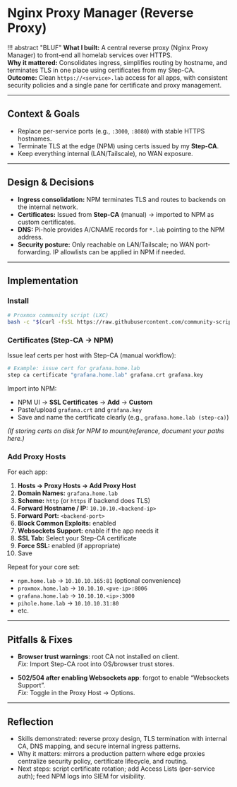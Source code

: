 # Nginx Proxy Manager (Reverse Proxy)

!!! abstract "BLUF"
    **What I built:** A central reverse proxy (Nginx Proxy Manager) to front-end all homelab services over HTTPS.  
    **Why it mattered:** Consolidates ingress, simplifies routing by hostname, and terminates TLS in one place using certificates from my Step-CA.  
    **Outcome:** Clean `https://<service>.lab` access for all apps, with consistent security policies and a single pane for certificate and proxy management.

---

## Context & Goals

- Replace per-service ports (e.g., `:3000`, `:8080`) with stable HTTPS hostnames.
- Terminate TLS at the edge (NPM) using certs issued by my **Step-CA**.
- Keep everything internal (LAN/Tailscale), no WAN exposure.

---

## Design & Decisions

- **Ingress consolidation:** NPM terminates TLS and routes to backends on the internal network.
- **Certificates:** Issued from **Step-CA** (manual) → imported to NPM as custom certificates.
- **DNS:** Pi-hole provides A/CNAME records for `*.lab` pointing to the NPM address.
- **Security posture:** Only reachable on LAN/Tailscale; no WAN port-forwarding. IP allowlists can be applied in NPM if needed.

---

## Implementation

### Install

```bash
# Proxmox community script (LXC)
bash -c "$(curl -fsSL https://raw.githubusercontent.com/community-scripts/ProxmoxVE/main/ct/nginxproxymanager.sh)"
```

### Certificates (Step-CA → NPM)

Issue leaf certs per host with Step-CA (manual workflow):

```bash
# Example: issue cert for grafana.home.lab
step ca certificate "grafana.home.lab" grafana.crt grafana.key
```

Import into NPM:

- NPM UI → **SSL Certificates** → **Add** → **Custom**
- Paste/upload `grafana.crt` and `grafana.key`
- Save and name the certificate clearly (e.g., `grafana.home.lab (step-ca)`)

<!-- PATHS PLACEHOLDER -->
*(If storing certs on disk for NPM to mount/reference, document your paths here.)*

### Add Proxy Hosts

For each app:

1. **Hosts → Proxy Hosts → Add Proxy Host**
2. **Domain Names:** `grafana.home.lab`  
3. **Scheme:** `http` (or `https` if backend does TLS)  
4. **Forward Hostname / IP:** `10.10.10.<backend-ip>`  
5. **Forward Port:** `<backend-port>`  
6. **Block Common Exploits:** enabled  
7. **Websockets Support:** enable if the app needs it  
8. **SSL Tab:** Select your Step-CA certificate  
9. **Force SSL:** enabled (if appropriate)  
10. Save

Repeat for your core set:

- `npm.home.lab` → `10.10.10.165:81` (optional convenience)
- `proxmox.home.lab` → `10.10.10.<pve-ip>:8006`
- `grafana.home.lab` → `10.10.10.<ip>:3000`
- `pihole.home.lab` → `10.10.10.31:80`
- etc.

---

## Pitfalls & Fixes

- **Browser trust warnings**: root CA not installed on client.  
  *Fix:* Import Step-CA root into OS/browser trust stores.

- **502/504 after enabling Websockets app**: forgot to enable “Websockets Support”.  
  *Fix:* Toggle in the Proxy Host → Options.

---

## Reflection

- Skills demonstrated: reverse proxy design, TLS termination with internal CA, DNS mapping, and secure internal ingress patterns.
- Why it matters: mirrors a production pattern where edge proxies centralize security policy, certificate lifecycle, and routing.
- Next steps: script certificate rotation; add Access Lists (per-service auth); feed NPM logs into SIEM for visibility.
